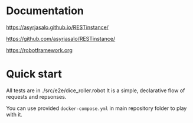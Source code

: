 # Documentation

https://asyrjasalo.github.io/RESTinstance/

https://github.com/asyrjasalo/RESTinstance/

https://robotframework.org

# Quick start

All tests are in ./src/e2e/dice_roller.robot
It is a simple, declarative flow of requests and repsonses.

You can use provided `docker-compose.yml` in main repository folder to play with it.


